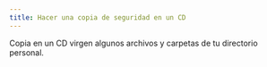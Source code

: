 ```yaml
---
title: Hacer una copia de seguridad en un CD
---
```


Copia en un CD virgen algunos archivos y carpetas de tu directorio personal.

